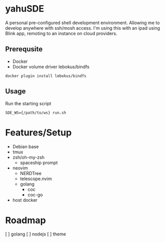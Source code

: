 # yahuSDE

A personal pre-configured shell development environment. Allowing me to develop anywhere with ssh/mosh access. I'm using this with an ipad using Blink app, remoting to an instance on cloud providers.

## Prerequsite

- Docker
- Docker volume driver lebokus/bindfs
```
docker plugin install lebokus/bindfs
```

## Usage

Run the starting script
```
SDE_WS={/path/to/ws} run.sh
```

# Features/Setup
- Debian base
- tmux
- zsh/oh-my-zsh
  - spaceship prompt
- neovim 
  - NERDTree
  - telescope.nvim
  - golang
    - coc
    - coc-go
- host docker

# Roadmap
[ ] golang 
[ ] nodejs
[ ] theme 

